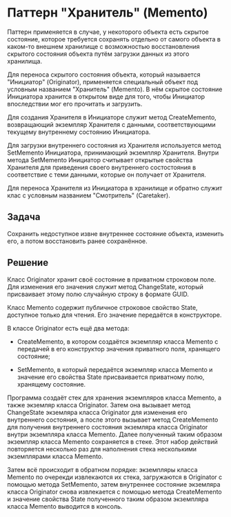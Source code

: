﻿# Паттерн "Хранитель" (Memento)

Паттерн применяется в случае, у некоторого объекта есть скрытое состояние, которое требуется сохранять отдельно от самого объекта
в каком-то внешнем хранилище с возможностью восстановления скрытого состояния объекта путём загрузки данных из этого хранилища.

Для переноса скрытого состояния объекта, который называется "Инициатор" (Originator), применяется специальный объект под
условным названием "Хранитель" (Memento). В нём скрытое состояние Инициатора хранится в открытом виде для того, чтобы Инициатор
впоследствии мог его прочитать и загрузить.

Для создания Хранителя в Инициаторе служит метод CreateMemento, возвращающий экземпляр Хранителя с данными, соответствующими
текущему внутреннему состоянию Инициатора.

Для загрузки внутреннего состояния из Хранителя используется метод SetMemento Инициатора, принимающий экземпляр Хранителя.
Внутри метода SetMemento Инициатор считывает открытые свойства Хранителя для приведения своего внутреннего состостояния в
соответствие с теми данными, которые он получает от Хранителя.

Для переноса Хранителя из Инициатора в хранилище и обратно служит клас с условным названием "Смотритель" (Caretaker).

## Задача

Сохранить недоступное извне внутреннее состояние объекта, изменить его, а потом восстановить ранее сохранённое.

## Решение

Класс Originator хранит своё состояние в приватном строковом поле. Для изменения его значения служит метод ChangeState, который
присваивает этому полю случайную строку в формате GUID.

Класс Memento содержит публичное строковое свойство State, доступное только для чтения. Его значение передаётся в конструкторе.

В классе Originator есть ещё два метода:

- CreateMemento, в котором создаётся экземпляр класса Memento с передачей в его конструктор значения приватного поля, хранящего состояние;

- SetMemento, в который передаётся экземпляр класса Memento и значение его свойства State присваивается приватному полю, хранящему состояние.

Программа создаёт стек для хранения экземпляров класса Memento, а также экземляр класса Originator. Затем она вызывает метод ChangeState
экземляра класса Originator для изменения его внутреннего состояния, а после этого вызывает метод CreateMemento для получения внутреннего
состояния экземляра класса Originator внутри экземпляра класса Memento. Далее полученный таким образом экземпляр класса Memento сохраняется
в стеке. Этот набор действий повторяется несколько раз для наполнения стека несколькими экземплярами класса Memento.

Затем всё происходит в обратном порядке: экземпляры класса Memento по очерекди извлекаются их стека, загружаются в Originator с помощью
метода SetMemento, затем внутреннее состояние экземляра класса Originator снова извлекается с помощью метода CreateMemento и значение
свойства State полученного таким образом экземпляра класса Memento выводится в консоль.